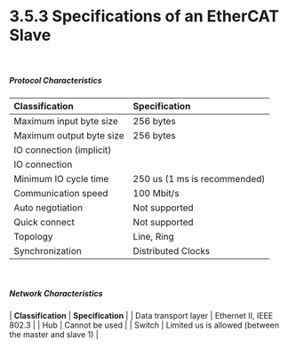 ﻿# 3.5.3 Specifications of an EtherCAT Slave

<br>

##### Protocol Characteristics

| **Classification**                   | **Specification**  
| :---                       | :---                     |
| Maximum input byte size       | 256 bytes                |
| Maximum output byte size        | 256 bytes                |
| IO connection (implicit)         |                          |
| IO connection                    |                          |
| Minimum IO cycle time         | 250 us (1 ms is recommended)  |
| Communication speed                  | 100 Mbit/s               |
| Auto negotiation           | Not supported                   |
| Quick connect              | Not supported                   |
| Topology                   | Line, Ring               |
| Synchronization                     | Distributed Clocks       |


<br>

##### Network Characteristics

| **Classification**                   | **Specification**                  |
| Data transport layer       | Ethernet II, IEEE 802.3   |
| Hub                        | Cannot be used                         |
| Switch                     | Limited us is allowed (between the master and slave 1) |
